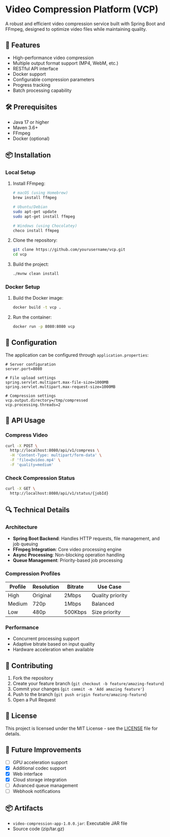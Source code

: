 # Video Compression Platform (VCP)

A robust and efficient video compression service built with Spring Boot and FFmpeg, designed to optimize video files while maintaining quality.

## 🚀 Features

- High-performance video compression
- Multiple output format support (MP4, WebM, etc.)
- RESTful API interface
- Docker support
- Configurable compression parameters
- Progress tracking
- Batch processing capability

## 🛠️ Prerequisites

- Java 17 or higher
- Maven 3.6+
- FFmpeg
- Docker (optional)

## 📦 Installation

### Local Setup

1. Install FFmpeg:

   ```bash
   # macOS (using Homebrew)
   brew install ffmpeg

   # Ubuntu/Debian
   sudo apt-get update
   sudo apt-get install ffmpeg

   # Windows (using Chocolatey)
   choco install ffmpeg
   ```

2. Clone the repository:

   ```bash
   git clone https://github.com/yourusername/vcp.git
   cd vcp
   ```

3. Build the project:
   ```bash
   ./mvnw clean install
   ```

### Docker Setup

1. Build the Docker image:

   ```bash
   docker build -t vcp .
   ```

2. Run the container:
   ```bash
   docker run -p 8080:8080 vcp
   ```

## 🔧 Configuration

The application can be configured through `application.properties`:

```properties
# Server configuration
server.port=8080

# File upload settings
spring.servlet.multipart.max-file-size=1000MB
spring.servlet.multipart.max-request-size=1000MB

# Compression settings
vcp.output.directory=/tmp/compressed
vcp.processing.threads=2
```

## 🎯 API Usage

### Compress Video

```bash
curl -X POST \
  http://localhost:8080/api/v1/compress \
  -H 'Content-Type: multipart/form-data' \
  -F 'file=@video.mp4' \
  -F 'quality=medium'
```

### Check Compression Status

```bash
curl -X GET \
  http://localhost:8080/api/v1/status/{jobId}
```

## 🔍 Technical Details

### Architecture

- **Spring Boot Backend**: Handles HTTP requests, file management, and job queuing
- **FFmpeg Integration**: Core video processing engine
- **Async Processing**: Non-blocking operation handling
- **Queue Management**: Priority-based job processing

### Compression Profiles

| Profile | Resolution | Bitrate | Use Case         |
| ------- | ---------- | ------- | ---------------- |
| High    | Original   | 2Mbps   | Quality priority |
| Medium  | 720p       | 1Mbps   | Balanced         |
| Low     | 480p       | 500Kbps | Size priority    |

### Performance

- Concurrent processing support
- Adaptive bitrate based on input quality
- Hardware acceleration when available

## 🤝 Contributing

1. Fork the repository
2. Create your feature branch (`git checkout -b feature/amazing-feature`)
3. Commit your changes (`git commit -m 'Add amazing feature'`)
4. Push to the branch (`git push origin feature/amazing-feature`)
5. Open a Pull Request

## 📝 License

This project is licensed under the MIT License - see the [LICENSE](LICENSE) file for details.

## 🔮 Future Improvements

- [ ] GPU acceleration support
- [X] Additional codec support
- [X] Web interface
- [X] Cloud storage integration
- [ ] Advanced queue management
- [ ] Webhook notifications

## 📦 Artifacts

- `video-compression-app-1.0.0.jar`: Executable JAR file
- Source code (zip/tar.gz)
